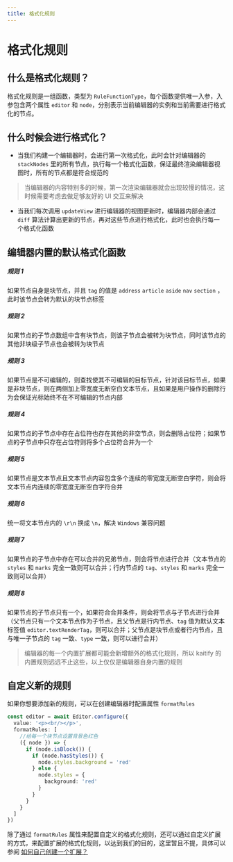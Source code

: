 ```yaml
---
title: 格式化规则
---
```


# 格式化规则

## 什么是格式化规则？

格式化规则是一组函数，类型为 `RuleFunctionType`，每个函数提供唯一入参，入参包含两个属性 `editor` 和 `node`，分别表示当前编辑器的实例和当前需要进行格式化的节点。

## 什么时候会进行格式化？

- 当我们构建一个编辑器时，会进行第一次格式化，此时会针对编辑器的 `stackNodes` 里的所有节点，执行每一个格式化函数，保证最终渲染编辑器视图时，所有的节点都是符合规范的

> 当编辑器的内容特别多的时候，第一次渲染编辑器就会出现较慢的情况，这时候需要考虑去做足够友好的 UI 交互来解决

- 当我们每次调用 `updateView` 进行编辑器的视图更新时，编辑器内部会通过 `diff` 算法计算出更新的节点，再对这些节点进行格式化，此时也会执行每一个格式化函数

## 编辑器内置的默认格式化函数

##### 规则 1

如果节点自身是块节点，并且 `tag` 的值是 `address` `article` `aside` `nav` `section` ，此时该节点会转为默认的块节点标签

##### 规则 2

如果节点的子节点数组中含有块节点，则该子节点会被转为块节点，同时该节点的其他非块级子节点也会被转为块节点

##### 规则 3

如果节点是不可编辑的，则查找使其不可编辑的目标节点，针对该目标节点，如果是非块节点，则在两侧加上零宽度无断空白文本节点，且如果是用户操作的删除行为会保证光标始终不在不可编辑的节点内部

##### 规则 4

如果节点的子节点中存在占位符也存在其他的非空节点，则会删除占位符；如果节点的子节点中只存在占位符则将多个占位符合并为一个

##### 规则 5

如果节点是文本节点且文本节点内容包含多个连续的零宽度无断空白字符，则会将文本节点内连续的零宽度无断空白字符合并

##### 规则 6

统一将文本节点内的 `\r\n` 换成 `\n`，解决 `Windows` 兼容问题

##### 规则 7

如果节点的子节点中存在可以合并的兄弟节点，则会将节点进行合并（文本节点的 `styles` 和 `marks` 完全一致则可以合并；行内节点的 `tag`、`styles` 和 `marks` 完全一致则可以合并）

##### 规则 8

如果节点的子节点只有一个，如果符合合并条件，则会将节点与子节点进行合并（父节点只有一个文本节点作为子节点，且父节点是行内节点、`tag` 值为默认文本标签值 `editor.textRenderTag`，则可以合并；父节点是块节点或者行内节点，且与唯一子节点的 `tag` 一致、`type` 一致，则可以进行合并）

> 编辑器的每一个内置扩展都可能会新增额外的格式化规则，所以 kaitify 的内置规则远远不止这些，以上仅仅是编辑器自身内置的规则

## 自定义新的规则

如果你想要添加新的规则，可以在创建编辑器时配置属性 `formatRules`

```ts
const editor = await Editor.configure({
  value: '<p><br/></p>',
  formatRules: [
    //给每一个块节点设置背景色红色
    ({ node }) => {
      if (node.isBlock()) {
        if (node.hasStyles()) {
          node.styles.background = 'red'
        } else {
          node.styles = {
            background: 'red'
          }
        }
      }
    }
  ]
})
```

除了通过 `formatRules` 属性来配置自定义的格式化规则，还可以通过自定义扩展的方式，来配置扩展的格式化规则，以达到我们的目的，这里暂且不提，具体可以参阅 [如何自己创建一个扩展？](/extensions/custom-extension)
